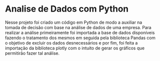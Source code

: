 # Analise de Dados com Python
 Nesse projeto foi criado um código em Python de modo a auxiliar na tomada de decisão com base na análise de dados de uma empresa.  Para realizar a análise primeiramente foi importada a base de dados disponíveis  fazendo o tratamento dos mesmos em seguida pela biblioteca Pandas com o objetivo de excluir os dados desnecessários e por fim, foi feita a importação da biblioteca plotly com o intuito de gerar os gráficos que permitirão fazer tal análise.
